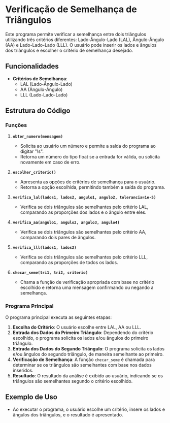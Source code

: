 # Verificação de Semelhança de Triângulos

Este programa permite verificar a semelhança entre dois triângulos utilizando três critérios diferentes: Lado-Ângulo-Lado (LAL), Ângulo-Ângulo (AA) e Lado-Lado-Lado (LLL). O usuário pode inserir os lados e ângulos dos triângulos e escolher o critério de semelhança desejado.

## Funcionalidades

- **Critérios de Semelhança**:
  - LAL (Lado-Ângulo-Lado)
  - AA (Ângulo-Ângulo)
  - LLL (Lado-Lado-Lado)

## Estrutura do Código

### Funções

1. **`obter_numero(mensagem)`**
   - Solicita ao usuário um número e permite a saída do programa ao digitar "!s".
   - Retorna um número do tipo float se a entrada for válida, ou solicita novamente em caso de erro.

2. **`escolher_criterio()`**
   - Apresenta as opções de critérios de semelhança para o usuário.
   - Retorna a opção escolhida, permitindo também a saída do programa.

3. **`verifica_lal(lados1, lados2, angulo1, angulo2, tolerancia=1e-5)`**
   - Verifica se dois triângulos são semelhantes pelo critério LAL, comparando as proporções dos lados e o ângulo entre eles.

4. **`verifica_aa(angulo1, angulo2, angulo3, angulo4)`**
   - Verifica se dois triângulos são semelhantes pelo critério AA, comparando dois pares de ângulos.

5. **`verifica_lll(lados1, lados2)`**
   - Verifica se dois triângulos são semelhantes pelo critério LLL, comparando as proporções de todos os lados.

6. **`checar_seme(tri1, tri2, criterio)`**
   - Chama a função de verificação apropriada com base no critério escolhido e retorna uma mensagem confirmando ou negando a semelhança.

### Programa Principal

O programa principal executa as seguintes etapas:

1. **Escolha do Critério**: O usuário escolhe entre LAL, AA ou LLL.
2. **Entrada dos Dados do Primeiro Triângulo**: Dependendo do critério escolhido, o programa solicita os lados e/ou ângulos do primeiro triângulo.
3. **Entrada dos Dados do Segundo Triângulo**: O programa solicita os lados e/ou ângulos do segundo triângulo, de maneira semelhante ao primeiro.
4. **Verificação de Semelhança**: A função `checar_seme` é chamada para determinar se os triângulos são semelhantes com base nos dados inseridos.
5. **Resultado**: O resultado da análise é exibido ao usuário, indicando se os triângulos são semelhantes segundo o critério escolhido.

## Exemplo de Uso

- Ao executar o programa, o usuário escolhe um critério, insere os lados e ângulos dos triângulos, e o resultado é apresentado.
